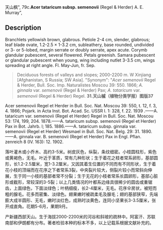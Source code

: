 天山枫",
79c.**Acer tataricum subsp. semenovii** (Regel & Herder) A. E. Murray",

## Description
Branchlets yellowish brown, glabrous. Petiole 2-4 cm, slender, glabrous; leaf blade ovate, 1.2-2.5 × 1-3.2 cm, subleathery, base rounded, undivided or 3- or 5-lobed, margin serrate or doubly serrate, apex acute. Corymb glandular pubescent, several flowered. Petals greenish. Samara pubescent or glandular pubescent when young, wing including nutlet 3-3.5 cm, wings spreading at right angle. Fl. May-Jun, fr. Sep.

> Deciduous forests of valleys and slopes; 2000-2200 m. W Xinjiang [Afghanistan, S Russia; SW Asia].
  "Synonym": "*Acer semenovii* Regel &amp; Herder, Bull. Soc. Imp. Naturalistes Moscou 39: 550. 1866; *A. ginnala* var. *semenovii* (Regel &amp; Herder) Pax; *A. tataricum* var. *semenovii* (Regel &amp; Herder) Regel.
**31.天山槭（植物分类学报）图版37**

Acer semenovii Regel et Herder in Bull. Soc. Nat. Moscou 39: 550, t. 12, f. 3, 4. 1866; Pojark. in Acta Inst. Bot. Acad. Sc. USSR I. 1: 328, f. 22. 1939 .——A. tataricum var. semenovii (Regel et Herder) Regel in Bull. Soc. Nat. Moscou 53: 174, 199, 204. 1878.——A. tataricum subsp. semenovii (Regel et Herder) Pax in Bot. Jahrb. l; 185. 1886.——A. tataricum subsp. ginnala var. semenovii (Regel et Herder) Wesmael in Bull. Soc. Nat. Belg. 29: 31. 1890.——A. ginnala var. B. semenovii (Regel et Herder) Pax in Engl. Pflan. zenreich 8 (IV. 163): 12. 1902.

落叶灌木或小乔木、高约3-5米。树皮灰色，纵裂，条纹细密。小枝圆柱形，紫色或黄褐色，无毛。叶近于革质，常有几种形状；生于着花之枝者常系卵形，基部圆形，长1.2-2.5厘米，宽1-3.2厘米，又因其着生位置的不同而有不同形状，生于着花小枝的顶端而在花序之下者常系3裂，中央裂片较大，侧裂片较小而常斜向伸展，生于同一小枝的基部者常不分裂；生于无花的小枝者常系长圆卵形，基部心脏形或截形，常较深的3-5裂；以上几类情况的叶都系边缘具很稀少的圆齿或重锯齿，上面绿色，下面淡绿色；叶柄细瘦，长2-4厘米，无毛。花序伞房状，被短而粗的腺毛。花多而密集、淡绿色。翅果嫩时被疏柔毛及腺毛；翅的基部狭窄，先端膨大成半圆形、无毛，嫩时淡红色，成熟时淡黄色，连同小坚果长3-3.5厘米，张开成直角。花期5-6月，果期9月。

产新疆西部天山。生于海拔2000-2200米的河谷和斜坡的疏林中。阿富汗、苏联南部和伊朗都有分布。著者检验本种的标本不多，以上记载系根据文献补充的。
